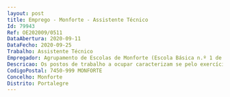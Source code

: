 ```yaml
--- 
layout: post
title: Emprego - Monforte - Assistente Técnico
Id: 79943
Ref: OE202009/0511
DataAbertura: 2020-09-11
DataFecho: 2020-09-25
Trabalho: Assistente Técnico
Empregador: Agrupamento de Escolas de Monforte (Escola Básica n.º 1 de Monforte - Sede)
Descricao: Os postos de trabalho a ocupar caracterizam se pelo exercício de funções na categoria de assistente técnico, tal como descrito no anexo referido no nº 2 do artigo 88º da LTFP, para os serviços administrativos do Agrupamento de escolas de Monforte compreendendo designadamente as atividades inerentes à gestão de alunos, pessoal, orçamento, contabilidade, património aprovisionamento, secretaria arquivo e expediente.
CodigoPostal: 7450-999 MONFORTE
Concelho: Monforte
Distrito: Portalegre
--- 
```

